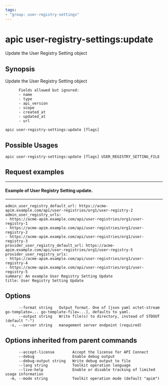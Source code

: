 ```yaml
---
tags:
- "group: user-registry-settings"
---
```

# apic user-registry-settings:update

Update the User Registry Setting object

## Synopsis

Update the User Registry Setting object
          
          Fields allowed but ignored:
          - name
          - type
          - api_version
          - scope
          - created_at
          - updated_at
          - url

```
apic user-registry-settings:update [flags]
```

## Possible Usages

```
apic user-registry-settings:update [flags] USER_REGISTRY_SETTING_FILE
```

## Request examples

---------------------------------------------
#### Example of User Registry Setting update.
---------------------------------------------

```
admin_user_registry_default_url: https://acme-apim.example.com/api/user-registries/org1/user-registry-2
admin_user_registry_urls:
- https://acme-apim.example.com/api/user-registries/org1/user-registry-1
- https://acme-apim.example.com/api/user-registries/org1/user-registry-2
- https://acme-apim.example.com/api/user-registries/org1/user-registry-3
provider_user_registry_default_url: https://acme-apim.example.com/api/user-registries/org1/user-registry-5
provider_user_registry_urls:
- https://acme-apim.example.com/api/user-registries/org1/user-registry-4
- https://acme-apim.example.com/api/user-registries/org1/user-registry-5
summary: An example User Registry Setting Update
title: User Registry Setting Update
```

## Options

```
      --format string   Output format. One of [json yaml octet-stream go-template=... go-template-file=...], defaults to yaml.
      --output string   Write file(s) to directory, instead of STDOUT (default "-")
  -s, --server string   management server endpoint (required)
```

## Options inherited from parent commands

```
      --accept-license        Accept the license for API Connect
      --debug                 Enable debug output
      --debug-output string   Write debug output to file
      --lang string           Toolkit operation language
      --live-help             Enable or disable tracking of limited usage information
  -m, --mode string           Toolkit operation mode (default "apim")
```
